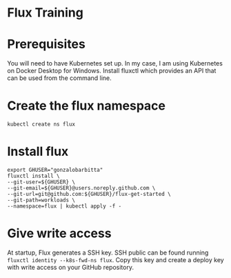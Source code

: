 # Flux Training

# Prerequisites

You will need to have Kubernetes set up. In my case, I am using Kubernetes on Docker Desktop for Windows.
Install fluxctl which provides an API that can be used from the command line.

# Create the flux namespace

```
kubectl create ns flux
```

# Install flux

```
export GHUSER="gonzalobarbitta"
fluxctl install \
--git-user=${GHUSER} \
--git-email=${GHUSER}@users.noreply.github.com \
--git-url=git@github.com:${GHUSER}/flux-get-started \
--git-path=workloads \
--namespace=flux | kubectl apply -f -
```

# Give write access

At startup, Flux generates a SSH key. SSH public can be found running `fluxctl identity --k8s-fwd-ns flux`.
Copy this key and create a deploy key with write access on your GitHub repository.
